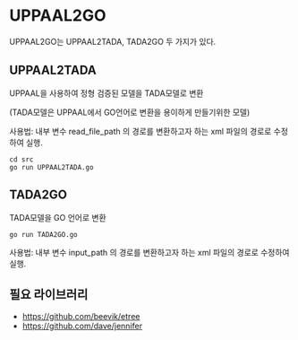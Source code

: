 # UPPAAL2GO
UPPAAL2GO는 UPPAAL2TADA, TADA2GO 두 가지가 있다.

## UPPAAL2TADA
UPPAAL을 사용하여 정형 검증된 모델을 TADA모델로 변환


(TADA모델은 UPPAAL에서 GO언어로 변환을 용이하게 만들기위한 모델)


사용법:  내부 변수 read_file_path 의 경로를 변환하고자 하는 xml 파일의 경로로 수정하여 실행.
```
cd src
go run UPPAAL2TADA.go
```
## TADA2GO
TADA모델을 GO 언어로 변환
```
go run TADA2GO.go
```

사용법: 내부 변수 input_path 의 경로를 변환하고자 하는 xml 파일의 경로로 수정하여 실행.



## 필요 라이브러리
* https://github.com/beevik/etree
* https://github.com/dave/jennifer

